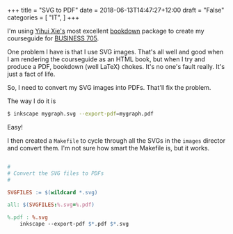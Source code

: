 +++
title = "SVG to PDF"
date = 2018-06-13T14:47:27+12:00
draft = "False"
categories = [ 
	"IT", 
	]
+++

I'm using [Yihui Xie's](https://yihui.name/en/) most
excellent [bookdown](https://bookdown.org/yihui/bookdown/) package to
create my courseguide
for [BUSINESS 705](https://www.courseguide.info/).

One problem I have is that I use SVG images. That's all well and good
when I am rendering the courseguide as an HTML book, but when I try
and produce a PDF, bookdown (well LaTeX) chokes. It's no one's fault really. It's just a fact of life.

So, I need to convert my SVG images into PDFs. That'll fix the problem.

The way I do it is

```bash
$ inkscape mygraph.svg --export-pdf=mygraph.pdf
```

Easy!


I then created a `Makefile` to cycle through all the SVGs in the
`images` director and convert them. I'm not sure how smart the
Makefile is, but it works.

```Makefile

#
# Convert the SVG files to PDFs
#

SVGFILES := $(wildcard *.svg)

all: $(SVGFILES:%.svg=%.pdf)

%.pdf : %.svg
	inkscape --export-pdf $*.pdf $*.svg

```
